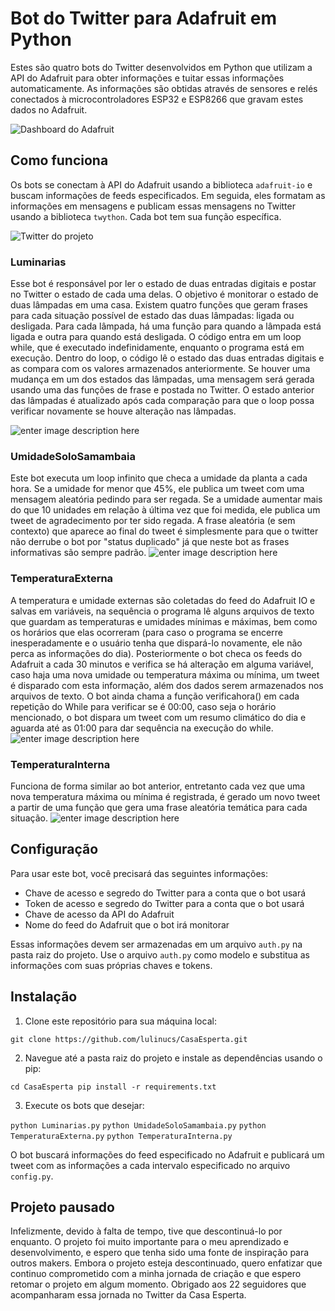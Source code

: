 
# Bot do Twitter para Adafruit em Python

Estes são quatro bots do Twitter desenvolvidos em Python que utilizam a API do Adafruit para obter informações e tuitar essas informações automaticamente.
As informações são obtidas através de sensores e relés conectados à microcontroladores ESP32 e ESP8266 que gravam estes dados no Adafruit.

![Dashboard do Adafruit](https://images2.imgbox.com/5e/e8/0phZUHq2_o.jpg)

## Como funciona

Os bots se conectam à API do Adafruit usando a biblioteca `adafruit-io` e buscam informações de feeds especificados. Em seguida, eles formatam as informações em mensagens e publicam essas mensagens no Twitter usando a biblioteca `twython`.
Cada bot tem sua função específica.

![Twitter do projeto](https://images2.imgbox.com/35/a6/EqpvOjyj_o.jpg)

### Luminarias

Esse bot é responsável por ler o estado de duas entradas digitais e postar no Twitter o estado de cada uma delas. O objetivo é monitorar o estado de duas lâmpadas em uma casa.
Existem quatro funções que geram frases para cada situação possível de estado das duas lâmpadas: ligada ou desligada. Para cada lâmpada, há uma função para quando a lâmpada está ligada e outra para quando está desligada.
O código entra em um loop while, que é executado indefinidamente, enquanto o programa está em execução. Dentro do loop, o código lê o estado das duas entradas digitais e as compara com os valores armazenados anteriormente. Se houver uma mudança em um dos estados das lâmpadas, uma mensagem será gerada usando uma das funções de frase e postada no Twitter. O estado anterior das lâmpadas é atualizado após cada comparação para que o loop possa verificar novamente se houve alteração nas lâmpadas.

![enter image description here](https://images2.imgbox.com/02/77/rOc0ROgw_o.jpg)

### UmidadeSoloSamambaia

Este bot executa um loop infinito que checa a umidade da planta a cada hora. Se a umidade for menor que 45%, ele publica um tweet com uma mensagem aleatória pedindo para ser regada. Se a umidade aumentar mais do que 10 unidades em relação à última vez que foi medida, ele publica um tweet de agradecimento por ter sido regada. A frase aleatória (e sem contexto) que aparece ao final do tweet é simplesmente para que o twitter não derrube o bot por "status duplicado" já que neste bot as frases informativas são sempre padrão.
![enter image description here](https://images2.imgbox.com/14/ec/ltJS3I42_o.jpg)

### TemperaturaExterna
A temperatura e umidade externas são coletadas do feed do Adafruit IO e salvas em variáveis, na sequência o programa lê alguns arquivos de texto que guardam as temperaturas e umidades mínimas e máximas, bem como os horários que elas ocorreram (para caso o programa se encerre inesperadamente e o usuário tenha que dispará-lo novamente, ele não perca as informações do dia). Posteriormente o bot checa os feeds do Adafruit a cada 30 minutos e verifica se há alteração em alguma variável, caso haja uma nova umidade ou temperatura máxima ou mínima, um tweet é disparado com esta informação, além dos dados serem armazenados nos arquivos de texto. 
O bot ainda chama a função verificahora() em cada repetição do While para verificar se é 00:00, caso seja o horário mencionado, o bot dispara um tweet com um resumo climático do dia e aguarda até as 01:00 para dar sequência na execução do while.
![enter image description here](https://images2.imgbox.com/cb/71/4p2CWJKK_o.jpg)

### TemperaturaInterna
Funciona de forma similar ao bot anterior, entretanto cada vez que uma nova temperatura máxima ou mínima é registrada, é gerado um novo tweet a partir de uma função que gera uma frase aleatória temática para cada situação.
![enter image description here](https://images2.imgbox.com/fc/b1/qmgJPajy_o.jpg)


## Configuração

Para usar este bot, você precisará das seguintes informações:

-   Chave de acesso e segredo do Twitter para a conta que o bot usará
-   Token de acesso e segredo do Twitter para a conta que o bot usará
-   Chave de acesso da API do Adafruit
-   Nome do feed do Adafruit que o bot irá monitorar

Essas informações devem ser armazenadas em um arquivo `auth.py` na pasta raiz do projeto. Use o arquivo `auth.py` como modelo e substitua as informações com suas próprias chaves e tokens.

## Instalação

1.  Clone este repositório para sua máquina local:

`git clone https://github.com/lulinucs/CasaEsperta.git` 

2.  Navegue até a pasta raiz do projeto e instale as dependências usando o pip:

`cd CasaEsperta
pip install -r requirements.txt` 
    
3.  Execute os bots que desejar:

`python Luminarias.py`
`python UmidadeSoloSamambaia.py`
`python TemperaturaExterna.py`
`python TemperaturaInterna.py`

O bot buscará informações do feed especificado no Adafruit e publicará um tweet com as informações a cada intervalo especificado no arquivo `config.py`.


## Projeto pausado

Infelizmente, devido à falta de tempo, tive que descontinuá-lo por enquanto.
O projeto foi muito importante para o meu aprendizado e desenvolvimento, e espero que tenha sido uma fonte de inspiração para outros makers. Embora o projeto esteja descontinuado, quero enfatizar que continuo comprometido com a minha jornada de criação e que espero retomar o projeto em algum momento.
Obrigado aos 22 seguidores que acompanharam essa jornada no Twitter da Casa Esperta.
